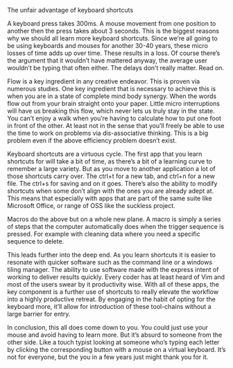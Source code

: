 The unfair advantage of keyboard shortcuts 

A keyboard press takes 300ms. A mouse movement from one position to another then the press takes about 3 seconds. This is the biggest reasons why we should all learn more keyboard shortcuts. Since we’re all going to be using keyboards and mouses for another 30-40 years, these micro losses of time adds up over time. These results in a loss. Of course there’s the argument that it wouldn’t have mattered anyway, the average user wouldn’t be typing that often either. The delays don’t really matter. Read on. 

Flow is a key ingredient in any creative endeavor. This is proven via numerous studies. One key ingredient that is necessary to achieve this is when you are in a state of complete mind body synergy. When the words flow out from your brain straight onto your paper. Little micro interruptions will have us breaking this flow, which never lets us truly stay in the state. You can’t enjoy a walk when you’re having to calculate how to put one foot in front of the other. At least not in the sense that you’ll freely be able to use the time to work on problems via dis-associative thinking. This is a big problem even if the above efficiency problem doesn’t exist.

Keyboard shortcuts are a virtuous cycle. The first app that you learn shortcuts for will take a bit of time, as there’s a bit of a learning curve to remember a large variety. But as you move to another application a lot of those shortcuts carry over. The ctrl+t for a new tab, and ctrl+n for a new file. The ctrl+s for saving and on it goes. There’s also the ability to modify shortcuts when some don’t align with the ones you are already adept at. This means that especially with apps that are part of the same suite like Microsoft Office, or range of OSS like the suckless project. 

Macros do the above but on a whole new plane. A macro is simply a series of steps that the computer automatically does when the trigger sequence is pressed. For example with cleaning data where you need a specific sequence to delete. 

This leads further into the deep end. As you learn shortcuts it is easier to resonate with quicker software such as the command line or a windows tiling manager. The ability to use software made with the express intent of working to deliver results quickly. Every coder has at least heard of Vim and most of the users swear by it productivity wise. With all of these apps, the key component is a further use of shortcuts to really elevate the workflow into a highly productive retreat. By engaging in the habit of opting for the keyboard more, it’ll allow for introduction of these tool-chains without a large barrier for entry.

In conclusion, this all does come down to you. You could just use your mouse and avoid having to learn more. But it’s absurd to someone from the other side. Like a touch typist looking at someone who’s typing each letter by clicking the corresponding button with a mouse on a virtual keyboard. It’s not for everyone, but the you in a few years just might thank you for it.
